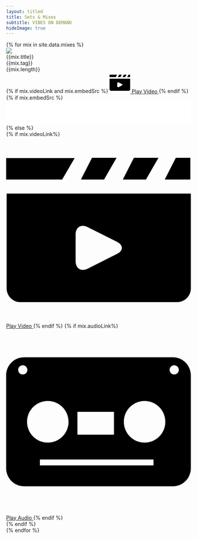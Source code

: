 ```yaml
---
layout: titled
title: Sets & Mixes
subtitle: VIBES ON DEMAND
hideImage: true
---
```


<div class="mt-20">
	{% for mix in site.data.mixes %}
	<article class="w-full flex flex-wrap sm:flex-no-wrap px-6 py-6 bg-{{mix.primary}}-700 rounded-xl shadow-lg hover:shadow-xl border-4 border-transparent hover:border-{{mix.secondary}}-500 transition relative group overflow-hidden smooth-transition mb-5 fade-in delay-600">
		<div class="absolute inset-0 bg-cover w-full bg-center" style="background-image: url('{{mix.coverUrl}}'); filter: blur(8px) brightness(60%);"></div>
		<section class="w-full sm:w-48 sm:h-48 rounded-lg overflow-hidden sm:mr-5 border-4 border-{{mix.secondary}}-500 mb-5 sm:mb-0">
			<img src="{{mix.coverUrl}}">
		</section>
		<section class="flex flex-col justify-between flex-1 cursor-default">
			<div class="mb-4 sm:mb-1">
				<div class="text-2xl md:text-3xl font-semibold text-{{mix.primary}}-100 ">
					{{mix.title}}
				</div>
				<div class="text-lg sm:text-xl font-mono font-semibold text-{{mix.primary}}-300 mb-1">
					{{mix.tag}}
				</div>
				<div class="flex justify-between text-lg sm:text-xl font-mono  text-{{mix.primary}}-300 ">
					<div class="">
						{{mix.length}}
					</div>
					{% if mix.videoLink and mix.embedSrc %}
						<a href="{{mix.videoLink}}" class="block no-link-border hover:text-{{mix.primary}}-200 font-semibold smooth-transition flex justify-center items-center">
							<svg version="1.1" xmlns="http://www.w3.org/2000/svg" xmlns:xlink="http://www.w3.org/1999/xlink" x="0px" y="0px" width="56.401px" height="56.4px" viewBox="0 0 56.401 56.4" xml:space="preserve" class="fill-current w-5 h-5 mr-3">
								<g>
									<g>
										<polygon points="33.721,6.26 26.215,6.26 22.83,12.858 29.901,12.858 		"/>
										<polygon points="46.521,6.26 39.015,6.26 35.63,12.858 42.701,12.858 		"/>
										<polygon points="56.25,6.26 51.816,6.26 48.43,12.858 56.25,12.858 		"/>
										<polygon points="20.92,6.358 0,6.358 0,8.214 0,12.858 17.101,12.858 		"/>
										<path d="M0.15,45.974c0,2.302,1.866,4.167,4.167,4.167h47.917c2.301,0,4.167-1.865,4.167-4.167V17.154H0.15V45.974z
										M21.208,29.655c0-2.301,1.669-3.332,3.727-2.303l8.864,4.432c2.058,1.028,2.058,2.697,0,3.727l-8.864,4.432
										c-2.058,1.028-3.727-0.003-3.727-2.303V29.655z"/>
									</g>
								</g>
							</svg>
							Play Video
						</a>
					{% endif %}
				</div>
			</div>
			{% if mix.embedSrc %}
				<section class="rounded overflow-hidden shadow">
					<iframe width="100%" height="65" src="{{mix.embedSrc}}" frameborder="0" loading="lazy"></iframe>
				</section>
			{% else %}
				<section class="flex justify-between items-center">
					{% if mix.videoLink%}
						<a href="{{mix.videoLink}}" class="block text-xl font-mono no-link-border text-{{mix.primary}}-300 hover:text-{{mix.primary}}-200 font-semibold smooth-transition flex justify-center items-center">
							<svg version="1.1" xmlns="http://www.w3.org/2000/svg" xmlns:xlink="http://www.w3.org/1999/xlink" x="0px" y="0px" viewBox="0 0 56.401 56.4" xml:space="preserve" class="fill-current w-5 h-5 mr-3">
								<g>
									<g>
										<polygon points="33.721,6.26 26.215,6.26 22.83,12.858 29.901,12.858 		"/>
										<polygon points="46.521,6.26 39.015,6.26 35.63,12.858 42.701,12.858 		"/>
										<polygon points="56.25,6.26 51.816,6.26 48.43,12.858 56.25,12.858 		"/>
										<polygon points="20.92,6.358 0,6.358 0,8.214 0,12.858 17.101,12.858 		"/>
										<path d="M0.15,45.974c0,2.302,1.866,4.167,4.167,4.167h47.917c2.301,0,4.167-1.865,4.167-4.167V17.154H0.15V45.974z
										M21.208,29.655c0-2.301,1.669-3.332,3.727-2.303l8.864,4.432c2.058,1.028,2.058,2.697,0,3.727l-8.864,4.432
										c-2.058,1.028-3.727-0.003-3.727-2.303V29.655z"/>
									</g>
								</g>
							</svg>
							Play Video
						</a>
					{% endif %}
					{% if mix.audioLink%}
						<a href="{{mix.audioLink}}" class="block text-xl font-mono no-link-border text-{{mix.primary}}-300 hover:text-{{mix.primary}}-200 font-semibold smooth-transition flex justify-center items-center">
							<svg version="1.1" id="Capa_1" xmlns="http://www.w3.org/2000/svg" xmlns:xlink="http://www.w3.org/1999/xlink" x="0px" y="0px" viewBox="0 0 53.523 53.523" class="fill-current w-5 h-5 mr-3" xml:space="preserve">
								<g>
									<g>
										<path d="M48.315,8.157H5.208C2.331,8.157,0,10.489,0,13.365v26.792c0,2.877,2.331,5.209,5.208,5.209h43.107
											c2.877,0,5.208-2.332,5.208-5.209V13.365C53.523,10.489,51.192,8.157,48.315,8.157z M20.655,23.899h10.591v6.582H20.655V23.899z
											M4.818,13.118c-0.738,0-1.336-0.598-1.336-1.335c0-0.737,0.598-1.335,1.336-1.335c0.737,0,1.335,0.598,1.335,1.335
											C6.153,12.521,5.555,13.118,4.818,13.118z M6.057,26.761c0-3.32,2.692-6.011,6.012-6.011s6.011,2.69,6.011,6.011
											c0,3.32-2.691,6.012-6.011,6.012C8.75,32.772,6.057,30.081,6.057,26.761z M42.694,39.356H9.778v-1.719h32.917V39.356z
											M40.12,32.772c-3.321,0-6.012-2.691-6.012-6.012c0-3.32,2.69-6.011,6.012-6.011c3.319,0,6.009,2.69,6.009,6.011
											C46.129,30.081,43.438,32.772,40.12,32.772z M48.706,13.118c-0.737,0-1.335-0.598-1.335-1.335c0-0.737,0.598-1.335,1.335-1.335
											s1.336,0.598,1.336,1.335C50.042,12.521,49.443,13.118,48.706,13.118z"/>
									</g>
								</g>
							</svg>
							Play Audio
						</a>
					{% endif %}
				</section>
			{% endif %}
		</section>
	</article>
	{% endfor %}
</div>
